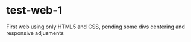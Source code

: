 # test-web-1
 First web using only HTML5 and CSS, pending some divs centering and responsive adjusments
